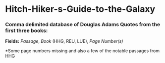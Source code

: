 # Hitch-Hiker-s-Guide-to-the-Galaxy
### Comma delimited database of Douglas Adams Quotes from the first three books:

**Fields:** *Passage*, *Book* (HHG, REU, LUE), *Page Number(s)*

*Some page numbers missing and also a few of the notable passages from HHG
